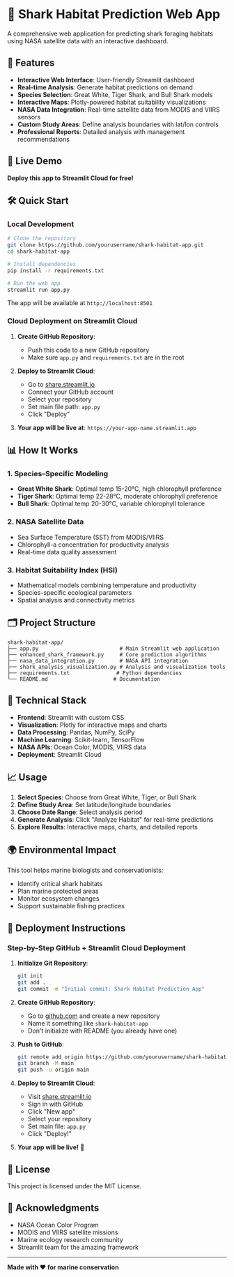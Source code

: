 # 🦈 Shark Habitat Prediction Web App

A comprehensive web application for predicting shark foraging habitats using NASA satellite data with an interactive dashboard.

## 🌟 Features

- **Interactive Web Interface**: User-friendly Streamlit dashboard
- **Real-time Analysis**: Generate habitat predictions on demand
- **Species Selection**: Great White, Tiger Shark, and Bull Shark models
- **Interactive Maps**: Plotly-powered habitat suitability visualizations
- **NASA Data Integration**: Real-time satellite data from MODIS and VIIRS sensors
- **Custom Study Areas**: Define analysis boundaries with lat/lon controls
- **Professional Reports**: Detailed analysis with management recommendations

## 🚀 Live Demo

**Deploy this app to Streamlit Cloud for free!**

## 🛠️ Quick Start

### Local Development

```bash
# Clone the repository
git clone https://github.com/yourusername/shark-habitat-app.git
cd shark-habitat-app

# Install dependencies
pip install -r requirements.txt

# Run the web app
streamlit run app.py
```

The app will be available at `http://localhost:8501`

### Cloud Deployment on Streamlit Cloud

1. **Create GitHub Repository**:
   - Push this code to a new GitHub repository
   - Make sure `app.py` and `requirements.txt` are in the root

2. **Deploy to Streamlit Cloud**:
   - Go to [share.streamlit.io](https://share.streamlit.io)
   - Connect your GitHub account
   - Select your repository
   - Set main file path: `app.py`
   - Click "Deploy"

3. **Your app will be live at**: `https://your-app-name.streamlit.app`

## 📊 How It Works

### 1. Species-Specific Modeling
- **Great White Shark**: Optimal temp 15-20°C, high chlorophyll preference
- **Tiger Shark**: Optimal temp 22-28°C, moderate chlorophyll preference  
- **Bull Shark**: Optimal temp 20-30°C, variable chlorophyll tolerance

### 2. NASA Satellite Data
- Sea Surface Temperature (SST) from MODIS/VIIRS
- Chlorophyll-a concentration for productivity analysis
- Real-time data quality assessment

### 3. Habitat Suitability Index (HSI)
- Mathematical models combining temperature and productivity
- Species-specific ecological parameters
- Spatial analysis and connectivity metrics

## 🗂️ Project Structure

```
shark-habitat-app/
├── app.py                          # Main Streamlit web application
├── enhanced_shark_framework.py     # Core prediction algorithms
├── nasa_data_integration.py        # NASA API integration
├── shark_analysis_visualization.py # Analysis and visualization tools
├── requirements.txt               # Python dependencies
└── README.md                     # Documentation
```

## 🔧 Technical Stack

- **Frontend**: Streamlit with custom CSS
- **Visualization**: Plotly for interactive maps and charts
- **Data Processing**: Pandas, NumPy, SciPy
- **Machine Learning**: Scikit-learn, TensorFlow
- **NASA APIs**: Ocean Color, MODIS, VIIRS data
- **Deployment**: Streamlit Cloud

## 📈 Usage

1. **Select Species**: Choose from Great White, Tiger, or Bull Shark
2. **Define Study Area**: Set latitude/longitude boundaries
3. **Choose Date Range**: Select analysis period
4. **Generate Analysis**: Click "Analyze Habitat" for real-time predictions
5. **Explore Results**: Interactive maps, charts, and detailed reports

## 🌍 Environmental Impact

This tool helps marine biologists and conservationists:
- Identify critical shark habitats
- Plan marine protected areas
- Monitor ecosystem changes
- Support sustainable fishing practices

## 🚀 Deployment Instructions

### Step-by-Step GitHub + Streamlit Cloud Deployment

1. **Initialize Git Repository**:
   ```bash
   git init
   git add .
   git commit -m "Initial commit: Shark Habitat Prediction App"
   ```

2. **Create GitHub Repository**:
   - Go to [github.com](https://github.com) and create a new repository
   - Name it something like `shark-habitat-app`
   - Don't initialize with README (you already have one)

3. **Push to GitHub**:
   ```bash
   git remote add origin https://github.com/yourusername/shark-habitat-app.git
   git branch -M main
   git push -u origin main
   ```

4. **Deploy to Streamlit Cloud**:
   - Visit [share.streamlit.io](https://share.streamlit.io)
   - Sign in with GitHub
   - Click "New app"
   - Select your repository
   - Set main file: `app.py`
   - Click "Deploy!"

5. **Your app will be live!** 🎉

## 📄 License

This project is licensed under the MIT License.

## 🙏 Acknowledgments

- NASA Ocean Color Program
- MODIS and VIIRS satellite missions
- Marine ecology research community
- Streamlit team for the amazing framework

---

**Made with ❤️ for marine conservation**
